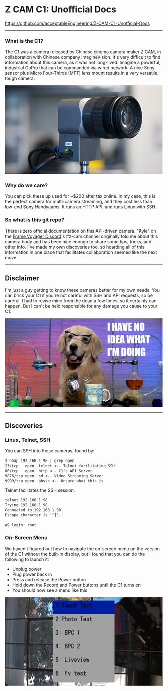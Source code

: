 # Z CAM C1: Unofficial Docs
https://github.com/acceptableEngineering/Z-CAM-C1-Unofficial-Docs

----

### What is the C1?
The C1 was a camera released by Chinese cinema camera maker Z CAM, in collaboration with Chinese company ImagineVision. It's very difficult to find information about this camera, as it was not long-lived. Imagine a powerful, industrial GoPro that can be commanded via wired network. A nice Sony sensor plus Micro Four-Thirds (MFT) lens mount results in a very versatile, tough camera.

![Screenshot](https://raw.githubusercontent.com/acceptableEngineering/Z-CAM-C1-Unofficial-Docs/main/.github/readme-images/z-cam-c1.jpg)

### Why do we care?
You can pick these up used for ~$200 after tax online. In my case, this is the perfect camera for multi-camera streaming, and they cost less than low-end Sony Handycams. It runs an HTTP API, and runs Linux with SSH.

### So what is this git repo?
There is zero official documentation on this API-driven camera. "Kyle" on the [Frame Voyager Discord](https://discord.gg/4JGqNNPsJ2)'s #z-cam channel originally told me about this camera body and has been nice enough to share some tips, tricks, and other info. I've made my own discoveries too, so hoarding all of this information in one place that facilitates collaboration seemed like the next move.

----

## Disclaimer
I'm just a guy getting to know these cameras better for my own needs. You can brick your C1 if you're not careful with SSH and API requests, so be careful. I had to revive mine from the dead a few times, so it certainly can happen. But I can't be held responsible for any damage you cause to your C1.

![Screenshot](https://raw.githubusercontent.com/acceptableEngineering/Z-CAM-C1-Unofficial-Docs/main/.github/readme-images/disclaimer.jpg)

----

## Discoveries

### Linux, Telnet, SSH
You can SSH into these cameras, found by:
```
$ nmap 192.168.1.98 | grep open
23/tcp   open  telnet <-- Telnet facilitating SSH
80/tcp   open  http <-- C1's API Server
9876/tcp open  sd <-- Video Streaming Server
9999/tcp open  abyss <-- Unsure what this is
```

Telnet facilitates the SSH session:
```
telnet 192.168.1.98
Trying 192.168.1.98...
Connected to 192.168.1.98.
Escape character is '^]'.

a9 login: root
```

### On-Screen Menu
We haven't figured out how to navigate the on-screen menu on the version of the C1 without the built-in display, but I found that you can do the following to launch it:
- Unplug power
- Plug power back in
- Press and release the Power button
- Hold down the Record and Power buttons until the C1 turns on
- You should now see a menu like this

![Screenshot](https://raw.githubusercontent.com/acceptableEngineering/Z-CAM-C1-Unofficial-Docs/main/.github/readme-images/on-screen-menu.png)
